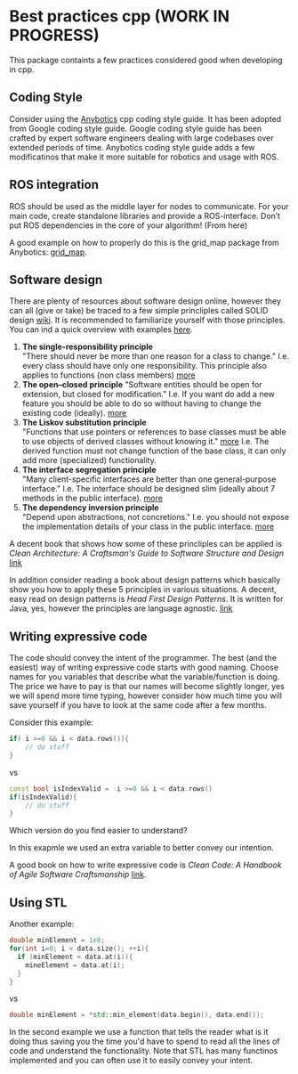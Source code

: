 # Best practices cpp (WORK IN PROGRESS)

This package containts a few practices considered good when developing in cpp. 

## Coding Style

Consider using the [Anybotics](https://anybotics.github.io/styleguide/cppguide.html) cpp coding style guide. It has been adopted from Google coding style guide. Google coding style guide has been crafted by expert software engineers dealing with large codebases over extended periods of time. Anybotics coding style guide adds a few modificatinos that make it more suitable for robotics and usage with ROS. 

## ROS integration

ROS should be used as the middle layer for nodes to communicate. For your main code, create standalone libraries and provide a ROS-interface. Don’t put ROS dependencies in the core of your algorithm! (From here)

A good example on how to properly do this is the grid_map package from Anybotics: [grid_map](https://github.com/ANYbotics/grid_map).

## Software design

There are plenty of resources about software design online, however they can all (give or take) be traced to a few simple princliples called SOLID design [wiki](https://en.wikipedia.org/wiki/SOLID). It is recommended to
familiarize yourself with those principles. You can ind a quick overview with examples [here](https://www.digitalocean.com/community/conceptual_articles/s-o-l-i-d-the-first-five-principles-of-object-oriented-design#single-responsibility-principle).


1. **The single-responsibility principle**  
  "There should never be more than one reason for a class to change."
   I.e. every class should have only one responsibility. This principle also applies to functions (non class members) [more](https://www.cs.utexas.edu/users/downing/papers/SRP-1996.pdf)
2. **The open–closed principle** 
   "Software entities should be open for extension, but closed for modification."
   I.e. If you want do add a new feature you should be able to do so without having to change the existing code (ideally). [more](https://courses.cs.duke.edu/fall07/cps108/papers/ocp.pdf)
3. **The Liskov substitution principle**  
  "Functions that use pointers or references to base classes must be able to use objects of derived classes without knowing it." [more](https://www.labri.fr/perso/clement/enseignements/ao/LSP.pdf)
   I.e. The derived function must not change function of the base class, it can only add more (specialized) functionality.
4. **The interface segregation principle**  
   "Many client-specific interfaces are better than one general-purpose interface."
   I.e. The interface should be designed slim (ideally about 7 methods in the public interface). [more](https://www.cs.utexas.edu/users/downing/papers/ISP-1996.pdf)
5. **The dependency inversion principle**  
   "Depend upon abstractions, not concretions." 
   I.e. you should not expose the implementation details of your class in the public interface. [more](https://www.labri.fr/perso/clement/enseignements/ao/DIP.pdf)
   
 A decent book that shows how some of these princliples can be applied is *Clean Architecture: A Craftsman's Guide to Software Structure and Design* [link](https://www.amazon.com/Clean-Architecture-Craftsmans-Software-Structure/dp/0134494164)
 
 In addition consider reading a book about design patterns which basically show you how to apply these 5 principles in various situations. A decent, easy read on design patterns is *Head First Design Patterns*. It is written for Java, yes, however the principles are language agnostic. [link](https://www.amazon.com/Head-First-Design-Patterns-Brain-Friendly/dp/0596007124)


## Writing expressive code

The code should convey the intent of the programmer. The best (and the easiest) way of writing expressive code starts with good naming. Choose names for you variables that describe what the variable/function is doing. The price we have to pay is that our names will become slightly longer, yes we will spend more time typing, however consider how much time you will save yourself if you have to look at the same code after a few months.

Consider this example:

```cpp
if( i >=0 && i < data.rows()){
    // do stuff
}
```
vs

```cpp
const bool isIndexValid =  i >=0 && i < data.rows()
if(isIndexValid){
    // do stuff
}
```
Which version do you find easier to understand?

In this exapmle we used an extra variable to better convey our intention. 



A good book on how to write expressive code is *Clean Code: A Handbook of Agile Software Craftsmanship* [link](https://www.amazon.com/Clean-Code-Handbook-Software-Craftsmanship/dp/0132350882).

## Using STL

Another example:

```cpp
double minElement = 1e8;
for(int i=0; i < data.size(); ++i){
  if (minElement < data.at(i)){
    mineElement = data.at(i);
  }
}
```
vs

```cpp
double minElement = *std::min_element(data.begin(), data.end());
```

In the second example we use a function that tells the reader what is it doing thus saving you the time you'd have to spend to read all the lines of code and understand the functionality. Note that STL has many functinos implemented and you can often use it to easily convey your intent.

